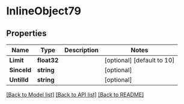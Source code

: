 # InlineObject79

## Properties

Name | Type | Description | Notes
------------ | ------------- | ------------- | -------------
**Limit** | **float32** |  | [optional] [default to 10]
**SinceId** | **string** |  | [optional] 
**UntilId** | **string** |  | [optional] 

[[Back to Model list]](../README.md#documentation-for-models) [[Back to API list]](../README.md#documentation-for-api-endpoints) [[Back to README]](../README.md)


